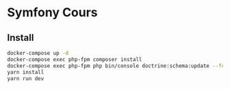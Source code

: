Symfony Cours
=============

Install
---------

```bash
docker-compose up -d
docker-compose exec php-fpm composer install
docker-compose exec php-fpm php bin/console doctrine:schema:update --force
yarn install
yarn run dev

```